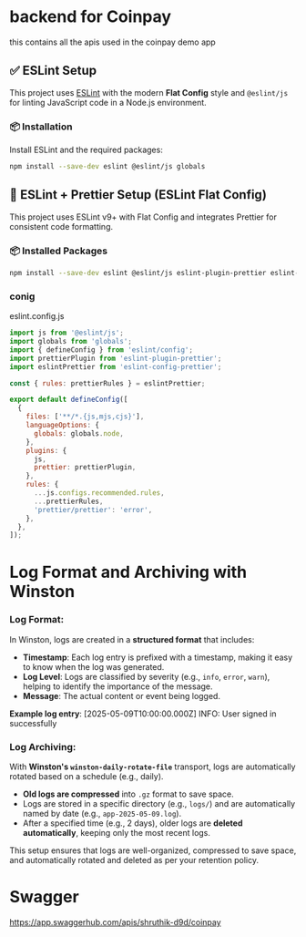 # backend for Coinpay 
  this contains all the apis used in the coinpay demo app

## ✅ ESLint Setup

This project uses [ESLint](https://eslint.org/) with the modern **Flat Config** style and `@eslint/js` for linting JavaScript code in a Node.js environment.

### 📦 Installation

Install ESLint and the required packages:

```bash
npm install --save-dev eslint @eslint/js globals
```

## 🚀 ESLint + Prettier Setup (ESLint Flat Config)

This project uses ESLint v9+ with Flat Config and integrates Prettier for consistent code formatting.

### 📦 Installed Packages

```bash
npm install --save-dev eslint @eslint/js eslint-plugin-prettier eslint-config-prettier prettier globals
```

### conig
eslint.config.js
```javascript
import js from '@eslint/js';
import globals from 'globals';
import { defineConfig } from 'eslint/config';
import prettierPlugin from 'eslint-plugin-prettier';
import eslintPrettier from 'eslint-config-prettier';

const { rules: prettierRules } = eslintPrettier;

export default defineConfig([
  {
    files: ['**/*.{js,mjs,cjs}'],
    languageOptions: {
      globals: globals.node,
    },
    plugins: {
      js,
      prettier: prettierPlugin,
    },
    rules: {
      ...js.configs.recommended.rules,
      ...prettierRules,
      'prettier/prettier': 'error',
    },
  },
]);
```

# Log Format and Archiving with Winston

### Log Format:
In Winston, logs are created in a **structured format** that includes:

- **Timestamp**: Each log entry is prefixed with a timestamp, making it easy to know when the log was generated.
- **Log Level**: Logs are classified by severity (e.g., `info`, `error`, `warn`), helping to identify the importance of the message.
- **Message**: The actual content or event being logged.

**Example log entry**:
[2025-05-09T10:00:00.000Z] INFO: User signed in successfully


### Log Archiving:
With **Winston's `winston-daily-rotate-file`** transport, logs are automatically rotated based on a schedule (e.g., daily). 

- **Old logs are compressed** into `.gz` format to save space.
- Logs are stored in a specific directory (e.g., `logs/`) and are automatically named by date (e.g., `app-2025-05-09.log`).
- After a specified time (e.g., 2 days), older logs are **deleted automatically**, keeping only the most recent logs.

This setup ensures that logs are well-organized, compressed to save space, and automatically rotated and deleted as per your retention policy.


# Swagger 
https://app.swaggerhub.com/apis/shruthik-d9d/coinpay